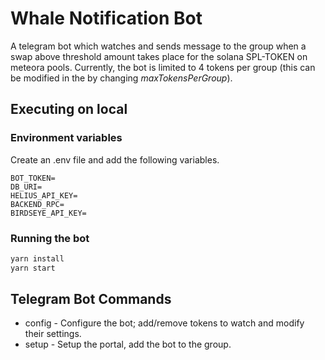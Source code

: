 # Whale Notification Bot
A telegram bot which watches and sends message to the group when a swap above threshold amount takes place for the solana SPL-TOKEN on meteora pools. Currently, the bot is limited to 4 tokens per group (this can be modified in the by changing _maxTokensPerGroup_).

## Executing on local

### Environment variables
Create an .env file and add the following variables.
```.env
BOT_TOKEN=
DB_URI=
HELIUS_API_KEY=
BACKEND_RPC=
BIRDSEYE_API_KEY=
```
### Running the bot
```bash
yarn install
yarn start
```

## Telegram Bot Commands
- config - Configure the bot; add/remove tokens to watch and modify their settings.
- setup - Setup the portal, add the bot to the group.